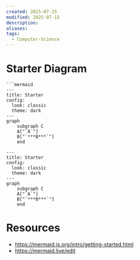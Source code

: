 ```yaml
---
created: 2025-07-15
modified: 2025-07-15
description: 
aliases: 
tags:
  - Computer-Science
---
```


# Starter Diagram

````
```mermaid
---
title: Starter
config:
  look: classic
  theme: dark
---
graph
	subgraph C
	A["`A`"]
	B["`***B***`"]
	end
````

```mermaid
---
title: Starter
config:
  look: classic
  theme: dark
---
graph
	subgraph C
	A["`A`"]
	B["`***B***`"]
	end
```

# Resources

- https://mermaid.js.org/intro/getting-started.html
- https://mermaid.live/edit
